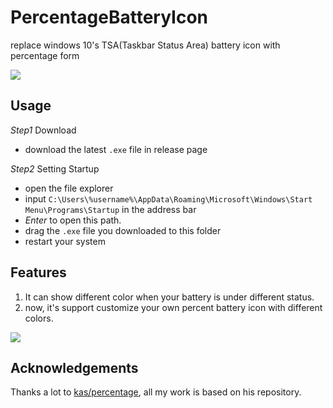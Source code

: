# PercentageBatteryIcon
replace windows 10's TSA(Taskbar Status Area) battery icon with percentage form

![](http://p40kjburh.bkt.clouddn.com/18-6-2/69803944.jpg)

## Usage
*Step1* Download
- download the latest `.exe` file in release page

*Step2* Setting Startup
- open the file explorer
- input `C:\Users\%username%\AppData\Roaming\Microsoft\Windows\Start Menu\Programs\Startup` in the address bar
- *Enter* to open this path.
- drag the `.exe` file you downloaded to this folder
- restart your system

## Features
1. It can show different color when your battery is under different status.
2. now, it's support customize your own percent battery icon with different colors.

![](http://p40kjburh.bkt.clouddn.com/18-6-2/60060727.jpg)

## Acknowledgements
Thanks a lot to [kas/percentage](https://github.com/kas/percentage), all my work is based on his repository.
